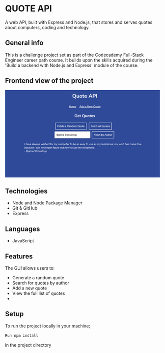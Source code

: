 # QUOTE API

A web API, built with Express and Node.js, that stores and serves quotes about computers, coding and technology.

## General info

 This is a challenge project set as part of the Codecademy Full-Stack Engineer career path course. It builds upon the skills acquired during the 'Build a backend with Node.js and Express' module of the course.

## Frontend view of the project

![Screenshot of tech code generator GUI](screenshot.png)

## Technologies

* Node and Node Package Manager
* Git & GitHub
* Express

## Languages

* JavaScript

## Features

The GUI allows users to:
* Generate a random quote
* Search for quotes by author
* Add a new quote
* View the full list of quotes
*

## Setup
To run the project locally in your machine;
```bash
Run npm install
````
in the project directory
